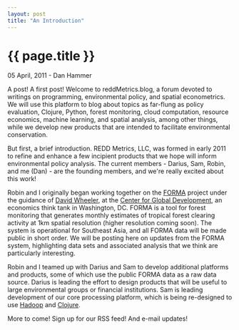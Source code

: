 ```yaml
---
layout: post
title: "An Introduction"
---
```


{{ page.title }}
================


<p class="meta">05 April, 2011 - Dan Hammer</p>

A post!  A first post!  Welcome to reddMetrics.blog, a forum devoted to writings on programming, environmental policy, and spatial econometrics.  We will use this platform to blog about topics as far-flung as policy evaluation, Clojure, Python, forest monitoring, cloud computation, resource economics, machine learning, and spatial analysis, among other things, while we develop new products that are intended to facilitate environmental conservation.

But first, a brief introduction.  REDD Metrics, LLC, was formed in early 2011 to refine and enhance a few incipient products that we hope will inform environmental policy analysis.  The current members - Darius, Sam, Robin, and me (Dan) - are the founding members, and we're really excited about this work!

Robin and I originally began working together on the [FORMA](http://www.cgdev.org/forma) project under the guidance of [David Wheeler](http://www.cgdev.org/content/expert/detail/11584), at the [Center for Global Development](http://www.cgdev.org), an economics think tank in Washington, DC.  FORMA is a tool for forest monitoring that generates monthly estimates of tropical forest clearing activity at 1km spatial resolution (higher resolution coming soon).  The system is operational for Southeast Asia, and all FORMA data will be made public in short order.  We will be posting here on updates from the FORMA system, highlighting data sets and associated analysis that we think are particularly interesting.

Robin and I teamed up with Darius and Sam to develop additional platforms and products, some of which use the public FORMA data as a raw data source.  Darius is leading the effort to design products that will be useful to large environmental groups or financial institutions.  Sam is leading development of our core processing platform, which is being re-designed to use [Hadoop](http://hadoop.apache.org) and [Clojure](http://www.clojure.org).

More to come!  Sign up for our RSS feed!  And e-mail updates!